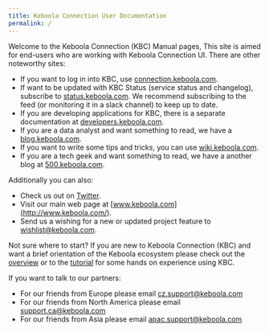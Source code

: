 ```yaml
---
title: Keboola Connection User Documentation
permalink: /
---
```


Welcome to the Keboola Connection (KBC) Manual pages,
This site is aimed for end-users who are working with Keboola Connection UI. There are other noteworthy sites:

- If you want to log in into KBC, use [connection.keboola.com](https://connection.keboola.com).
- If want to be updated with KBC Status (service status and changelog), subscribe to [status.keboola.com](http://status.keboola.com/). We recommend subscribing to the feed (or monitoring it in a slack channel) to keep up to date.
- If you are developing applications for KBC, there is a separate documentation at [developers.keboola.com](https://developers.keboola.com).
- If you are a data analyst and want something to read, we have a [blog.keboola.com](http://blog.keboola.com/).
- If you want to write some tips and tricks, you can use [wiki.keboola.com](http://wiki.keboola.com/).
- If you are a tech geek and want something to read, we have a another blog at [500.keboola.com](https://500.keboola.com/).

Additionally you can also:

- Check us out on [Twitter](https://twitter.com/keboola_support).
- Visit our main web page at [www.keboola.com](http://www.keboola.com/).
- Send us a wishing for a new or updated project feature to [wishlist@keboola.com](wishlist@keboola.com).

Not sure where to start? If you are new to Keboola Connection (KBC) and want a brief orientation
of the Keboola ecosystem please check out the [overview](/overview/) or to the
[tutorial](/overview/tutorial/) for some hands on experience using KBC.

If you want to talk to our partners:

- For our friends from Europe please email cz.support@keboola.com
- For our friends from North America please email support.ca@keboola.com
- For our friends from Asia please email  apac.support@keboola.com



